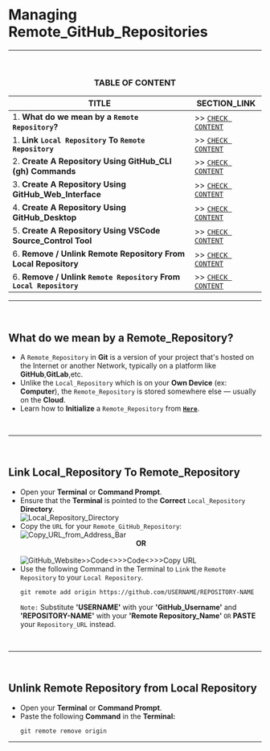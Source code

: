 # Managing Remote_GitHub_Repositories
---
<br>
<div align="center">
 
### TABLE OF CONTENT
 
| TITLE                                                                                                          | SECTION_LINK                                                                                  |
|----------------------------------------------------------------------------------------------------------------|-----------------------------------------------------------------------------------------------|
| 1.  **What do we mean by a `Remote Repository`?**                                                              | >> [` CHECK CONTENT `](#what-do-we-mean-by-a-remote_repository)                               |
| 1.  **Link `Local Repository` To `Remote Repository`**                                                         | >> [` CHECK CONTENT `](#link-local_repository-to-remote_repository)                           |
| 2.  **Create A Repository Using GitHub_CLI (gh) Commands**                                                     | >> [` CHECK CONTENT `](#repository-initialization--using-github_cli-gh--recommended)          |
| 3.  **Create A Repository Using GitHub_Web_Interface**                                                         | >> [` CHECK CONTENT `](#repository-initialization--using-github_website--recommended)         |
| 4.  **Create A Repository Using GitHub_Desktop**                                                               | >> [` CHECK CONTENT `](#repository-initialization--using-github_desktop-)                     |
| 5.  **Create A Repository Using VSCode Source_Control Tool**                                                   | >> [` CHECK CONTENT `](#repository-initialization--using-vscode-source-control-)              |
| 6.  **Remove / Unlink Remote Repository From Local Repository**                                                | >> [` CHECK CONTENT `](#unlink-remote-repository-from-local-repository)                       |
| 6.  **Remove / Unlink `Remote Repository` From `Local Repository`**                                            | >> [` CHECK CONTENT `](#unlink-remote-repository-from-local-repository)                       |
</div>

---
<br>

## What do we mean by a Remote_Repository?
  - A `Remote_Repository` in **Git** is a version of your project that's hosted on the Internet or another Network, typically on a platform like **GitHub**,**GitLab**,etc.
  - Unlike the `Local_Repository` which is on your **Own Device** (ex: **Computer**), the `Remote_Repository` is stored somewhere else — usually on the **Cloud**.
  - Learn how to **Initialize** a `Remote_Repository` from [**`Here`**](https://github.com/Yashvant-Chhapwale-Course-Work/GitHub_Prompts/blob/main/Git_Repo_Initialization.md#repository-initialization--using-github_website--recommended).
<br>

---
<br>

## Link Local_Repository To Remote_Repository
  - Open your **Terminal** or **Command Prompt**.
  - Ensure that the **Terminal** is pointed to the **Correct** `Local_Repository` **Directory**.<br>
    ![Local_Repository_Directory](https://github.com/user-attachments/assets/c8a96d54-ca05-4760-8f5d-3e200f4f4c3d)
  - Copy the `URL` for your `Remote_GitHub_Repository`:<br>
    ![Copy_URL_from_Address_Bar](https://github.com/user-attachments/assets/c7453c89-51af-4bfe-bd31-76d62add8563)
    <br> <div align="center">**OR**</div> <br>
    ![GitHub_Website>>Code<>>>`Code<>`>>Copy URL](https://github.com/user-attachments/assets/6484b66b-f33a-404e-b4c2-9b7b2c6d1015)
    <br>
  - Use the following Command in the Terminal to `Link` the `Remote Repository` to your `Local Repository`.
    ```
    git remote add origin https://github.com/USERNAME/REPOSITORY-NAME
    ```
    `Note:` Substitute **'USERNAME'** with your **'GitHub_Username'** and **'REPOSITORY-NAME'** with your **'Remote Repository_Name'** `OR` **PASTE** your `Repository_URL` instead.<br>
<br>

---
<br>

## Unlink Remote Repository from Local Repository
  - Open your **Terminal** or **Command Prompt**.
  - Paste the following **Command** in the **Terminal:**
    ```
    git remote remove origin
    ```
---
